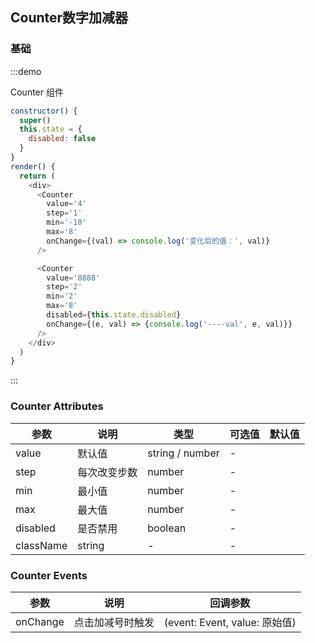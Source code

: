 <style scoped>
.hi-counter {
  margin: 0 4px;
}
</style>
## Counter数字加减器

### 基础

:::demo

Counter 组件

```js
constructor() {
  super()
  this.state = {
    disabled: false
  }
}
render() {
  return (
    <div>
      <Counter
        value='4'
        step='1'
        min='-10'
        max='8'
        onChange={(val) => console.log('变化后的值：', val)}
      />

      <Counter
        value='8888'
        step='2'
        min='2'
        max='8'
        disabled={this.state.disabled}
        onChange={(e, val) => {console.log('----val', e, val)}}
      />
    </div>
  )
}
```
:::


### Counter Attributes
 
| 参数 | 说明 | 类型 | 可选值 |默认值 |
| -------- | ----- | ---- | ---- | ---- |
| value | 默认值 | string / number | - |
| step | 每次改变步数 | number | - |
| min | 最小值 | number | - |
| max | 最大值 | number | - |
| disabled | 是否禁用 | boolean | - |
| className | string | - | - |


### Counter Events

| 参数 | 说明 | 回调参数 |
| -------- | ----- | ---- |
| onChange | 点击加减号时触发 | (event: Event, value: 原始值) |
